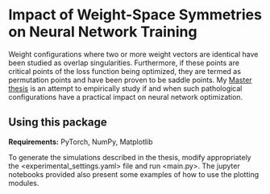 # Impact of Weight-Space Symmetries on Neural Network Training

Weight configurations where two or more weight vectors are identical have been studied as overlap singularities. Furthermore, if these points are critical points of the loss function being optimized, they are termed as permutation points and have been proven to be saddle points. My [Master thesis](https://www.dropbox.com/s/8z1i7377fglockg/Master_thesis_Manu_Srinath_Halvagal.pdf?dl=0) is an attempt to empirically study if and when such pathological configurations have a practical impact on neural network optimization.


## Using this package

**Requirements:** PyTorch, NumPy, Matplotlib

To generate the simulations described in the thesis, modify appropriately the <experimental_settings.yaml> file and run <main.py>. The jupyter notebooks provided also present some examples of how to use the plotting modules.
